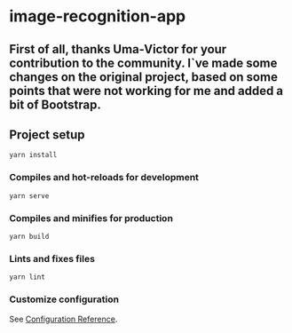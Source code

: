 # image-recognition-app
## First of all, thanks Uma-Victor for your contribution to the community. I`ve made some changes on the original project, based on some points that were not working for me and added a bit of Bootstrap.

## Project setup
```
yarn install
```

### Compiles and hot-reloads for development
```
yarn serve
```

### Compiles and minifies for production
```
yarn build
```

### Lints and fixes files
```
yarn lint
```

### Customize configuration
See [Configuration Reference](https://cli.vuejs.org/config/).
